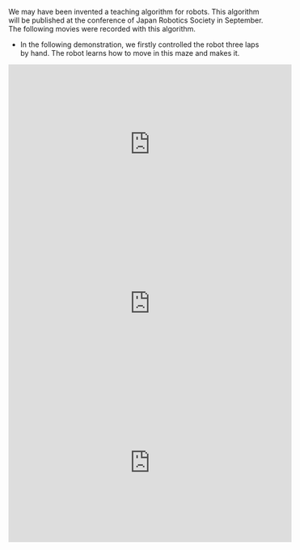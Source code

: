We may have been invented a teaching algorithm for robots. This algorithm will be published at the conference of Japan Robotics Society in September. The following movies were recorded with this algorithm.
<ul>
 	<li>In the following demonstration, we firstly controlled the robot three laps by hand. The robot learns how to move in this maze and makes it.</li>
</ul>
<iframe src="https://www.youtube.com/embed/zm0gP6o09lM" width="560" height="315" frameborder="0" allowfullscreen="allowfullscreen"></iframe>

<iframe src="https://www.youtube.com/embed/0JTNi0STv3Q" width="560" height="315" frameborder="0" allowfullscreen="allowfullscreen"></iframe>

<iframe width="560" height="315" src="https://www.youtube.com/embed/zWNELEoIrQI" frameborder="0" allowfullscreen></iframe>
